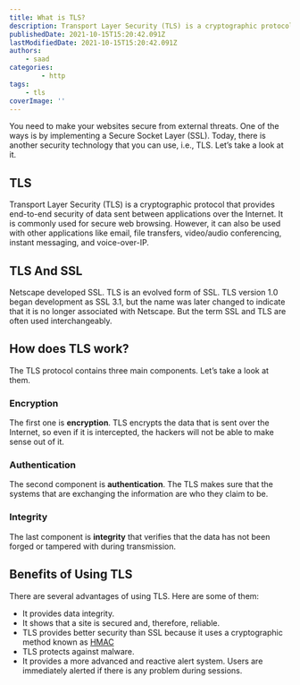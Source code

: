 ```yaml
---
title: What is TLS?
description: Transport Layer Security (TLS) is a cryptographic protocol that provides end-to-end security of data sent between applications over the Internet. Let's take a look at how TLS works in this piece.
publishedDate: 2021-10-15T15:20:42.091Z
lastModifiedDate: 2021-10-15T15:20:42.091Z
authors:
    - saad
categories:
		- http
tags:
    - tls
coverImage: ''
---
```


<Lead>
	You need to make your websites secure from external threats. One of the ways
	is by implementing a Secure Socket Layer (SSL). Today, there is another
	security technology that you can use, i.e., TLS. Let’s take a look at it.
</Lead>

## TLS

Transport Layer Security (TLS) is a cryptographic protocol that provides end-to-end security of data sent between applications over the Internet. It is commonly used for secure web browsing. However, it can also be used with other applications like email, file transfers, video/audio conferencing, instant messaging, and voice-over-IP.

## TLS And SSL

Netscape developed SSL. TLS is an evolved form of SSL. TLS version 1.0 began development as SSL 3.1, but the name was later changed to indicate that it is no longer associated with Netscape. But the term SSL and TLS are often used interchangeably.

## How does TLS work?

The TLS protocol contains three main components. Let’s take a look at them.

### Encryption

The first one is **encryption**. TLS encrypts the data that is sent over the Internet, so even if it is intercepted, the hackers will not be able to make sense out of it.

### Authentication

The second component is **authentication**. The TLS makes sure that the systems that are exchanging the information are who they claim to be.

### Integrity

The last component is **integrity** that verifies that the data has not been forged or tampered with during transmission.

## Benefits of Using TLS

There are several advantages of using TLS. Here are some of them:

-   It provides data integrity.
-   It shows that a site is secured and, therefore, reliable.
-   TLS provides better security than SSL because it uses a cryptographic method known as [HMAC](https://www.okta.com/identity-101/hmac/)
-   TLS protects against malware.
-   It provides a more advanced and reactive alert system. Users are immediately alerted if there is any problem during sessions.
